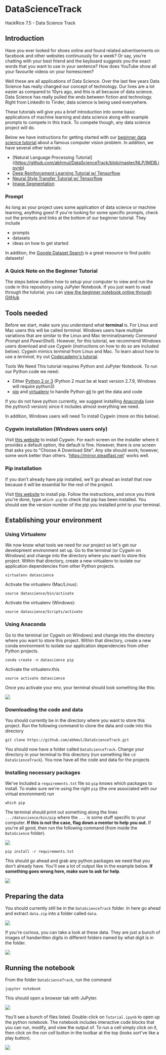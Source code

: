 # DataScienceTrack
HackRice 7.5 - Data Science Track

## Introduction

Have you ever looked for shoes online and found related advertisements on facebook and other websites continuously for a week? Or say, you’re chatting with your best friend and the keyboard suggests you the exact words that you want to use in your sentence? How does YouTube show all your favourite videos on your homescreen?

Well these are all applications of Data Science. Over the last few years Data Science has really changed our concept of technology. Our lives are a lot easier as compared to 10yrs ago, and this is all because of data science. Data Science has really pulled the ends between fiction and technology. Right from LinkedIn to Tinder, data science is being used everywhere.

These tutorials will give you a brief introduction into some basic applications of machine learning and data science along with example prompts to compete in this track. To compete though, any data science project will do.

Below we have instructions for getting started with our [beginner data science tutorial](https://github.com/abhmul/DataScienceTrack/blob/master/CV/Tutorial.ipynb) about a famous computer vision problem. In addition, we have several other tutorials:

* [Natural Language Processing Tutorial]((https://github.com/abhmul/DataScienceTrack/blob/master/NLP/IMDB.ipynb)
* [Deep Reinforcement Learning Tutorial w/ Tensorflow](https://medium.com/tensorflow/deep-reinforcement-learning-playing-cartpole-through-asynchronous-advantage-actor-critic-a3c-7eab2eea5296)
* [Neural Style Transfer Tutorial w/ Tensorflow](https://medium.com/tensorflow/neural-style-transfer-creating-art-with-deep-learning-using-tf-keras-and-eager-execution-7d541ac31398)
* [Image Segmentation](https://github.com/tensorflow/models/blob/master/samples/outreach/blogs/segmentation_blogpost/image_segmentation.ipynb)

### Prompt

As long as your project uses some application of data science or machine learning, anything goes! If you're looking for some specific prompts, check out the prompts and links at the bottom of our beginner tutorial. They include

* prompts
* datasets
* ideas on how to get started

In addition, the [Google Dataset Search](https://toolbox.google.com/datasetsearch) is a great resource to find public datasets!

### A Quick Note on the Beginner Tutorial

The steps below outline how to setup your computer to view and run the code in this repository using JuPyter Notebook. If you just want to read through the tutorial, you can [view the beginner notebook online through GitHub](https://github.com/abhmul/DataScienceTrack/blob/master/CV/Tutorial.ipynb)

## Tools needed

Before we start, make sure you understand what **terminal** is. For Linux and Mac users this will be called *terminal*. Windows users have multiple variations that are similar to the Linux and Mac terminal(namely *Command Prompt* and *PowerShell*). However, for this tutorial, we recommend Windows users download and use *Cygwin* (instructions on how to do so are included below). *Cygwin* mimics *terminal* from Linux and Mac. To learn about how to use a *terminal*, try out [Codecademy's tutorial](https://www.codecademy.com/courses/learn-the-command-line/lessons/navigation/exercises/your-first-command).

Tools We Need
This tutorial requires Python and JuPyter Notebook. To run our Python code we need:

* Either [Python 2 or 3](https://www.fullstackpython.com/python-2-or-3.html) (Python 2 must be at least version 2.7.9, Windows will require python3)
* [pip](https://pip.pypa.io/en/stable/) and
  [virtualenv](https://virtualenv.pypa.io/en/stable/) to handle Python
  [git](https://git-scm.com/book/en/v2/Getting-Started-Installing-Git) to get the data and code
  
  
If you do not have python currently, we suggest installing [Anaconda](https://www.anaconda.com/download/) (use the python3 version) since it includes almost everything we need.

In addition, Windows users will need To install Cygwin (more on this below).

### Cygwin installation (Windows users only)

Visit [this website](https://cygwin.com/install.html) to install Cygwin.  For each screen on the installer where it provides a default option, the default is fine.  However, there is one screen that asks you to "Choose A Download Site".  Any site should work; however, some work better than others.  'https://mirror.steadfast.net' works well.

### Pip installation
If you don't already have pip installed, we'll go ahead an install that now because it will be essential 
for the rest of the project. 

Visit [this website](https://pip.pypa.io/en/stable/installing/) to install pip. Follow the instructions, and once you 
think you're done, type `which pip` to check that pip has been installed. You should see the version number of the pip 
you installed print to your terminal.

## Establishing your environment

### Using Virtualenv

We now know what tools we need for our project so let's get our development
environment set up. Go to the terminal (or Cygwin on Windows) and
change into the directory where you want to store this project. Within
that directory, create a new virtualenv to isolate our application
dependencies from other Python projects.

    virtualenv datascience

Activate the virtualenv (Mac/Linux):

    source datascience/bin/activate

Activate the virtualenv (Windows):

    source datascience/Scripts/activate

### Using Anaconda

Go to the terminal (or Cygwin on Windows) and
change into the directory where you want to store this project. Within
that directory, create a new conda environment to isolate our application
dependencies from other Python projects.

```
conda create -n datascience pip
```
Activate the virtualenv:this 

```
source activate datascience
```

Once you activate your env, your terminal should look something like this:

![](imgs/env-example.png)

### Downloading the code and data

You should currently be in the directory where you want to store this project. Run the following command to clone the data and code into this directory
```
git clone https://github.com/abhmul/DataScienceTrack.git
```

You should now have a folder called `DataScienceTrack`. Change your directory in your terminal to this directory (run something like `cd DataScienceTrack`). You now have all the code and data for the projects

### Installing necessary packages

We've included a `requirements.txt` file so `pip` knows which packages to install. To make sure we're using the right `pip` (the one associated with our virtual environment) run
```
which pip
```
The terminal should print out something along the lines `.../datascience/bin/pip` where the `...` is some stuff specific to your computer. **If this is not the case, flag down a mentor to help you out.** If you're all good, then run the following command (from inside the `DataScience` folder).

![](imgs/which-pip-example.png)

```
pip install -r requirements.txt
```
This should go ahead and grab any python packages we need that you don't already have. You'll see a lot of output like in the example below. **If something goes wrong here, make sure to ask for help**.

![](imgs/pip-install-example.png)

## Preparing the data

You should currently still be in the `DataScienceTrack` folder. In here go ahead and extract `data.zip` into a folder called `data`.
 
 ![](imgs/data-structure-example.png)
 
 If you're curious, you can take a look at these data. They are just a bunch of images of handwritten digits in different folders named by what digit is in the folder.
 
 ![](imgs/data-format-example.png)
 

## Running the notebook

From the folder `DataScienceTrack`, run the command
```
jupyter notebook
```
This should open a browser tab with JuPyter. 

![](imgs/jupyter-dashboard-example.png)

You'll see a bunch of files listed. Double-click on `Tutorial.ipynb` to open up the python notebook. The notebook includes interactive code blocks that you can run, modify, and view the output of. To run a cell simply click on it, then click on the *run cell* button in the toolbar at the top (looks sort've like a play button).

![](imgs/jupyter-notebook-example.png)
